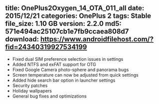 title: OnePlus2Oxygen_14_OTA_011_all
date: 2015/12/21
categories: OnePlus 2
tags: Stable
file_size: 1.10 GB
version: 2.2.0
md5: 571e494ac25107cb1e7fb9ccaea808d7
download: https://www.androidfilehost.com/?fid=24340319927534199
---
* Fixed dual SIM preference selection issues in settings
* Added NTFS and exFAT support for OTG
* Fixed Google Camera photo-sphere and panorama bugs
* Screen temperature can now be adjusted from quick settings
* Added hide search bar option in launcher settings
* Security patches
* Holiday wallpapers
* General bug fixes and optimizations
